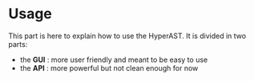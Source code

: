 # Usage

This part is here to explain how to use the HyperAST. It is divided in two parts: 
- the **GUI** : more user friendly and meant to be easy to use
- the **API** : more powerful but not clean enough for now
